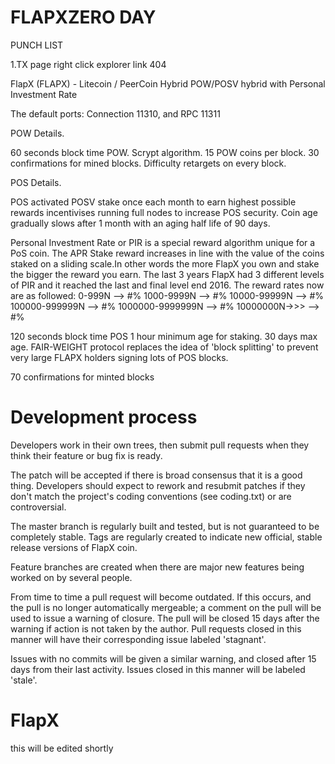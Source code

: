 FLAPXZERO DAY
========

PUNCH LIST 

1.TX page right click explorer link 404


FlapX (FLAPX) - Litecoin / PeerCoin Hybrid POW/POSV hybrid with Personal Investment Rate


The default ports: Connection 11310, and RPC 11311 

POW Details.

60 seconds block time POW.
Scrypt algorithm.
15 POW coins per block.
30 confirmations for mined blocks.
Difficulty retargets on every block.


POS Details.

POS activated
POSV stake once each month to earn highest possible rewards incentivises running full nodes to increase POS security. Coin age gradually slows after 1 month with an aging half life of 90 days.

Personal Investment Rate or PIR is a special reward algorithm unique for a PoS coin. The APR Stake reward increases in line with the value of the coins staked on a sliding scale.In other words the more FlapX you own and stake the bigger the reward you earn. The last 3 years FlapX had 3 different levels of PIR and it reached the last and final level end 2016.
The reward rates now are as followed: 0-999N --> #%
                                      1000-9999N --> #%
                                      10000-99999N --> #%
                                      100000-999999N --> #%
                                      1000000-9999999N --> #%
                                      10000000N->>> --> #%

120 seconds block time POS
1 hour minimum age for staking.  30 days max age.
FAIR-WEIGHT protocol replaces the idea of 'block splitting' to prevent very large FLAPX holders signing lots of POS blocks.

70 confirmations for minted blocks
   	
Development process
===================

Developers work in their own trees, then submit pull requests when
they think their feature or bug fix is ready.

The patch will be accepted if there is broad consensus that it is a
good thing.  Developers should expect to rework and resubmit patches
if they don't match the project's coding conventions (see coding.txt)
or are controversial.

The master branch is regularly built and tested, but is not guaranteed
to be completely stable. Tags are regularly created to indicate new
official, stable release versions of FlapX coin.

Feature branches are created when there are major new features being
worked on by several people.

From time to time a pull request will become outdated. If this occurs, and
the pull is no longer automatically mergeable; a comment on the pull will
be used to issue a warning of closure. The pull will be closed 15 days
after the warning if action is not taken by the author. Pull requests closed
in this manner will have their corresponding issue labeled 'stagnant'.

Issues with no commits will be given a similar warning, and closed after
15 days from their last activity. Issues closed in this manner will be 
labeled 'stale'. 
# FlapX
this will be edited shortly 
